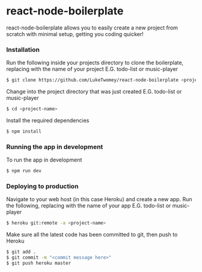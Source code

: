 # react-node-boilerplate

react-node-boilerplate allows you to easily create a new project from scratch with minimal setup, getting you coding quicker!

### Installation

Run the following inside your projects directory to clone the boilerplate, replacing <project-name> with the name of your project E.G. todo-list or music-player

```sh
$ git clone https://github.com/LukeTwomey/react-node-boilerplate <project-name>
```

Change into the project directory that was just created E.G. todo-list or music-player

```sh
$ cd <project-name>
```

Install the required dependencies

```sh
$ npm install
```

### Running the app in development

To run the app in development

```sh
$ npm run dev
```

### Deploying to production

Navigate to your web host (in this case Heroku) and create a new app.
Run the following, replacing <project-name> with the name of your app E.G. todo-list or music-player

```sh
$ heroku git:remote -a <project-name>
```

Make sure all the latest code has been committed to git, then push to Heroku

```sh
$ git add .
$ git commit -m "<commit message here>"
$ git push heroku master
```
